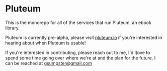 # Pluteum

This is the monorepo for all of the services that run Pluteum, an ebook library.

Pluteum is currently pre-alpha, please visit [pluteum.io](https://pluteum.io) if you're interested in hearing about when Pluteum is usable!

If you're interested in contributing, please reach out to me, I'd l(ove to spend some time going over where we're at and the plan for the future. I can be reached at [gsumpster@gmail.com](mailto:gsumpster@gmail.com)
